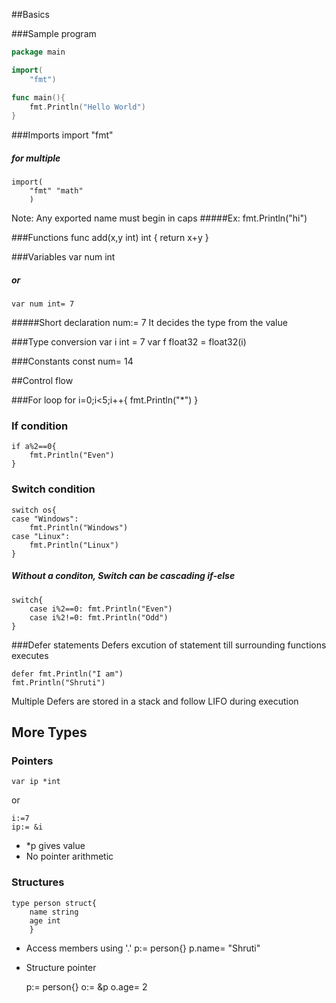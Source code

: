 ##Basics

###Sample program
```go
package main

import(
	"fmt")

func main(){
	fmt.Println("Hello World")
}
```
###Imports
	import "fmt"
##### for multiple
	import(
		"fmt" "math"
		)
Note: Any exported name must begin in caps
#####Ex:
		fmt.Println("hi")

###Functions
	func add(x,y int) int {
		return x+y
	}

###Variables
	var num int
##### or
	var num int= 7
#####Short declaration
	num:= 7
It decides the type from the value

###Type conversion
	var i int = 7
	var f float32 = float32(i)

###Constants
	const num= 14


##Control flow

###For loop
	for i=0;i<5;i++{
		fmt.Println("*")
	}

### If condition
	if a%2==0{
		fmt.Println("Even")
	}

### Switch condition
	switch os{
	case "Windows":
		fmt.Println("Windows")
	case "Linux":
		fmt.Println("Linux")
	}
##### Without a conditon, Switch can be cascading if-else
	switch{
		case i%2==0: fmt.Println("Even")
		case i%2!=0: fmt.Println("Odd")
	}

###Defer statements
Defers excution of statement till surrounding functions executes

	defer fmt.Println("I am")
	fmt.Println("Shruti")

Multiple Defers are stored in a stack and follow LIFO during execution

## More Types

### Pointers
	var ip *int

or

	i:=7
	ip:= &i

* *p gives value
* No pointer arithmetic

### Structures
	type person struct{
		name string
		age int
		}

* Access members using '.'
	p:= person{}
	p.name= "Shruti"

* Structure pointer
	
	p:= person{}
	o:= &p
	o.age= 2

